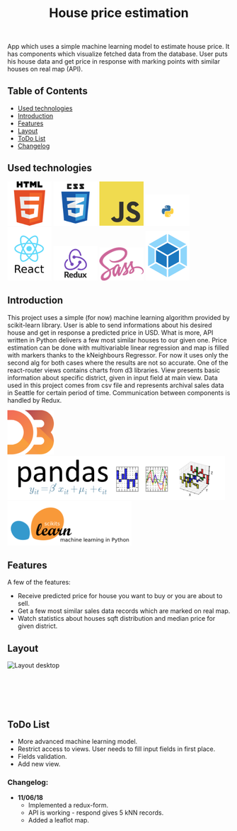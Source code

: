 <h1 align="center">House price estimation</h1><br>
<p align="left">
	App which uses a simple machine learning model to estimate
	house price. It has components which visualize fetched data from the
	database. User puts his house data and get price in response
	with marking points with similar houses on real map (API).
</p>

## Table of Contents

- [Used technologies](#used-technologies)
- [Introduction](#introduction)
- [Features](#features)
- [Layout](#layout)
- [ToDo List](#todo-list)
- [Changelog](#changelog)

## Used technologies

<div>
	<img src="https://raw.githubusercontent.com/rpanasiuk/House-price-estimation/master/src/img/html.png" alt="HTML icon" style="display: inline-block;" width="100" />
	<img src="https://raw.githubusercontent.com/rpanasiuk/House-price-estimation/master/src/img/css.png" alt="CSS icon" style="display: inline-block;" width="100" />
	<img src="https://raw.githubusercontent.com/rpanasiuk/House-price-estimation/master/src/img/javascript.png" alt="JavaScript icon" style="display: inline-block;" width="100" />
	<img src="https://raw.githubusercontent.com/rpanasiuk/House-price-estimation/master/src/img/python.png" alt="Python icon" style="display: inline-block;" width="100" />
	<img src="https://raw.githubusercontent.com/rpanasiuk/House-price-estimation/master/src/img/react.png" alt="React icon" style="display: inline-block;" width="100" />
	<img src="https://raw.githubusercontent.com/rpanasiuk/House-price-estimation/master/src/img/redux.png" alt="Redux icon" style="display: inline-block;" width="100" />
	<img src="https://raw.githubusercontent.com/rpanasiuk/House-price-estimation/master/src/img/sass.png" alt="Sass icon" style="display: inline-block;" width="100" />
	<img src="https://raw.githubusercontent.com/rpanasiuk/House-price-estimation/master/src/img/webpack.png" alt="Webpack icon" style="display: inline-block;" width="100" />
</div>

## Introduction

<p align="left">
	This project uses a simple (for now) machine learning algorithm provided by scikit-learn library. User is able to send informations about his desired house and get in response a predicted price in USD. What is more, API written in Python delivers a few most similar houses to our given one. Price estimation can be done with multivariable linear regression and map is filled with markers thanks to the kNeighbours Regressor. For now it uses only the second alg for both cases where the results are not so accurate.
	One of the react-router views contains charts from d3 libraries. View presents basic information about specific district, given in input field at main view.
	Data used in this project comes from csv file and represents archival sales data in Seattle for certain period of time.	Communication between components is handled by Redux.
</p>

<div>
	<img src="https://raw.githubusercontent.com/rpanasiuk/House-price-estimation/master/src/img/d3.png" alt="d3 icon" style="display: inline-block;" height="100" />
	<img src="https://raw.githubusercontent.com/rpanasiuk/House-price-estimation/master/src/img/pandas.png" alt="pandas icon" style="display: inline-block;" height="100" />
	<img src="https://raw.githubusercontent.com/rpanasiuk/House-price-estimation/master/src/img/scikit.png" alt="scikit icon" style="display: inline-block;" height="100" />
</div>

## Features

A few of the features:

* Receive predicted price for house you want to buy or you are about to sell.
* Get a few most similar sales data records which are marked on real map.
* Watch statistics about houses sqft distribution and median price for given district.


## Layout

<div>
	<img src="https://cdn4.iconfinder.com/data/icons/proglyphs-computers-and-development/512/iMac-512.png" alt="Layout desktop" style="display: inline-block;" height="100" />

</div>

## ToDo List

- More advanced machine learning model.
- Restrict access to views. User needs to fill input fields in first place.
- Fields validation.
- Add new view.

### **Changelog**:
  - **11/06/18**
	  - Implemented a redux-form.
	  - API is working - respond gives 5 kNN records.
	  - Added a leaflot map.